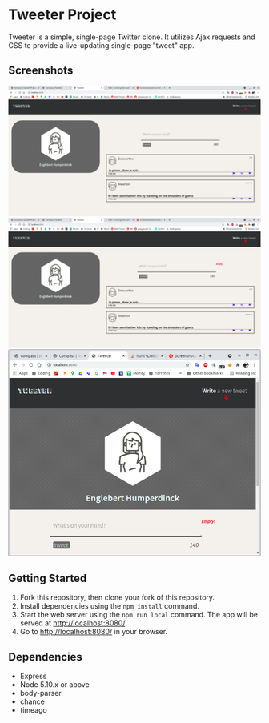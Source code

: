 # Tweeter Project

Tweeter is a simple, single-page Twitter clone. It utilizes Ajax requests and CSS to provide a live-updating single-page "tweet" app.

## Screenshots

!["Desktop View"](https://github.com/wjb8/tweeter/blob/master/docs/tweeter_desktop.png?raw=true)
!["Desktop Error Message"](https://github.com/wjb8/tweeter/blob/master/docs/tweeter_desktop_error.png?raw=true)
!["Mobile View"](https://github.com/wjb8/tweeter/blob/master/docs/tweeter_mobile.png?raw=true)

## Getting Started

1. Fork this repository, then clone your fork of this repository.
2. Install dependencies using the `npm install` command.
3. Start the web server using the `npm run local` command. The app will be served at <http://localhost:8080/>.
4. Go to <http://localhost:8080/> in your browser.

## Dependencies

- Express
- Node 5.10.x or above
- body-parser
- chance
- timeago
